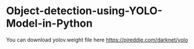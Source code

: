 # Object-detection-using-YOLO-Model-in-Python
You can download yolov.weight file here https://pjreddie.com/darknet/yolo
